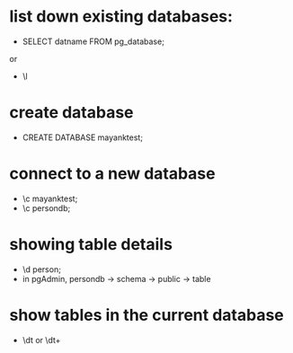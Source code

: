 # list down existing databases: 

- SELECT datname FROM pg_database;

or 

- \l

# create database

- CREATE DATABASE mayanktest;

# connect to a new database

- \c mayanktest;
- \c persondb;



# showing table details

- \d person;
- in pgAdmin, persondb -> schema -> public -> table


# show tables  in the current database

- \dt 
or 
\dt+





<!-- watch from 3hr 28 min -->